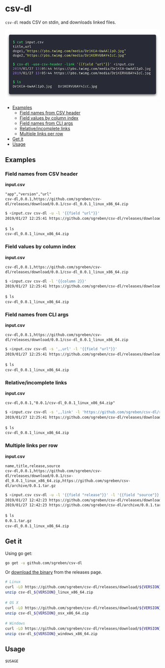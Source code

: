 # csv-dl

`csv-dl` reads CSV on stdin, and downloads linked files.

![screenshot](doc/shot.png)

- [Examples](#examples)
  - [Field names from CSV header](#field-names-from-csv-header)
  - [Field values by column index](#field-values-by-column-index)
  - [Field names from CLI args](#field-names-from-cli-args)
  - [Relative/incomplete links](#relativeincomplete-links)
  - [Multiple links per row](#multiple-links-per-row)
- [Get it](#get-it)
- [Usage](#usage)

## Examples

### Field names from CSV header

**input.csv**
```csv
"app","version","url"
csv-dl,0.0.1,https://github.com/sgreben/csv-dl/releases/download/0.0.1/csv-dl_0.0.1_linux_x86_64.zip
```

```sh
$ <input.csv csv-dl -u -l '{{field "url"}}'
2019/01/27 12:25:41 https://github.com/sgreben/csv-dl/releases/download/0.0.1/csv-dl_0.0.1_linux_x86_64.zip

$ ls
csv-dl_0.0.1_linux_x86_64.zip
```

### Field values by column index

**input.csv**
```csv
csv-dl,0.0.1,https://github.com/sgreben/csv-dl/releases/download/0.0.1/csv-dl_0.0.1_linux_x86_64.zip
```

```sh
$ <input.csv csv-dl -l '{{column 2}}'
2019/01/27 12:25:41 https://github.com/sgreben/csv-dl/releases/download/0.0.1/csv-dl_0.0.1_linux_x86_64.zip

$ ls
csv-dl_0.0.1_linux_x86_64.zip
```

### Field names from CLI args

**input.csv**
```csv
csv-dl,0.0.1,https://github.com/sgreben/csv-dl/releases/download/0.0.1/csv-dl_0.0.1_linux_x86_64.zip
```

```sh
$ <input.csv csv-dl -s ',,url' -l '{{field "url"}}'
2019/01/27 12:25:41 https://github.com/sgreben/csv-dl/releases/download/0.0.1/csv-dl_0.0.1_linux_x86_64.zip

$ ls
csv-dl_0.0.1_linux_x86_64.zip
```

### Relative/incomplete links

**input.csv**
```csv
csv-dl,0.0.1,"0.0.1/csv-dl_0.0.1_linux_x86_64.zip"
```

```sh
$ <input.csv csv-dl -s ',,link' -l 'https://github.com/sgreben/csv-dl/releases/download/{{field "link"}}'
2019/01/27 12:25:41 https://github.com/sgreben/csv-dl/releases/download/0.0.1/csv-dl_0.0.1_linux_x86_64.zip

$ ls
csv-dl_0.0.1_linux_x86_64.zip
```

### Multiple links per row

**input.csv**
```csv
name,title,release,source
csv-dl,0.0.1,https://github.com/sgreben/csv-dl/releases/download/0.0.1/csv-dl_0.0.1_linux_x86_64.zip,https://github.com/sgreben/csv-dl/archive/0.0.1.tar.gz
```

```sh
$ <input.csv csv-dl -u -l '{{field "release"}}' -l '{{field "source"}}'
2019/01/27 12:42:23 https://github.com/sgreben/csv-dl/releases/download/0.0.1/csv-dl_0.0.1_linux_x86_64.zip
2019/01/27 12:42:23 https://github.com/sgreben/csv-dl/archive/0.0.1.tar.gz

$ ls
0.0.1.tar.gz
csv-dl_0.0.1_linux_x86_64.zip
```

## Get it

Using go get:

```bash
go get -u github.com/sgreben/csv-dl
```

Or [download the binary](https://github.com/sgreben/csv-dl/releases/latest) from the releases page.

```bash
# Linux
curl -LO https://github.com/sgreben/csv-dl/releases/download/${VERSION}/csv-dl_${VERSION}_linux_x86_64.zip
unzip csv-dl_${VERSION}_linux_x86_64.zip

# OS X
curl -LO https://github.com/sgreben/csv-dl/releases/download/${VERSION}/csv-dl_${VERSION}_osx_x86_64.zip
unzip csv-dl_${VERSION}_osx_x86_64.zip

# Windows
curl -LO https://github.com/sgreben/csv-dl/releases/download/${VERSION}/csv-dl_${VERSION}_windows_x86_64.zip
unzip csv-dl_${VERSION}_windows_x86_64.zip
```

## Usage

```text
$USAGE
```
